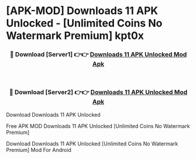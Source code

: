 # [APK-MOD] Downloads 11 APK Unlocked - [Unlimited Coins No Watermark Premium] kpt0x



<div align="center">
<h3>🔴 Download [Server1] 👉👉 <a href="https://momento.my/?title=Downloads_11_APK_Unlocked">Downloads 11 APK Unlocked Mod Apk</a></h3><br>

<h3>🔴 Download [Server2] 👉👉 <a href="https://momento.my/?title=Downloads_11_APK_Unlocked">Downloads 11 APK Unlocked Mod Apk</a></h3>
</div>



Download Downloads 11 APK Unlocked 

Free APK MOD Downloads 11 APK Unlocked [Unlimited Coins No Watermark Premium]

Download Downloads 11 APK Unlocked [Unlimited Coins No Watermark Premium] Mod For Android
